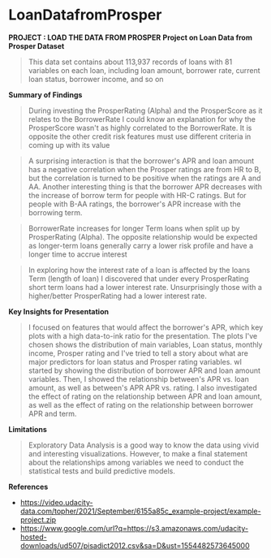 # LoanDatafromProsper
**PROJECT : LOAD THE DATA FROM PROSPER**
**Project on Loan Data from Prosper Dataset**

> This data set contains about 113,937 records of loans with 81 variables on each loan, including loan amount, borrower rate, current loan status, borrower income, and so on

**Summary of Findings**

> During investing the ProsperRating (Alpha) and the ProsperScore as it relates to the BorrowerRate I could know an explanation for why the ProsperScore wasn't as highly correlated to the BorrowerRate. It is opposite the other credit risk features must use different criteria in coming up with its value

> A surprising interaction is that the borrower's APR and loan amount has a negative correlation when the Prosper ratings are from HR to B, but the correlation is turned to be positive when the ratings are A and AA. Another interesting thing is that the borrower APR decreases with the increase of borrow term for people with HR-C ratings. But for people with B-AA ratings, the borrower's APR increase with the borrowing term.

> BorrowerRate increases for longer Term loans when split up by ProsperRating (Alpha). The opposite relationship would be expected as longer-term loans generally carry a lower risk profile and have a longer time to accrue interest

> In exploring how the interest rate of a loan is affected by the loans Term (length of loan) I discovered that under every ProsperRating short term loans had a lower interest rate. Unsurprisingly those with a higher/better ProsperRating had a lower interest rate.

__Key Insights for Presentation__

> I focused on features that would affect the borrower's APR, which key plots with a high data-to-ink ratio for the presentation. The plots I've chosen shows the distribution of main variables, Loan status, monthly income, Prosper rating and I've tried to tell a story about what are major predictors for loan status and Prosper rating variables. wI started by showing the distribution of borrower APR and loan amount variables. Then, I showed the relationship between's APR vs. loan amount, as well as between's APR APR vs. rating. I also investigated the effect of rating on the relationship between APR and loan amount, as well as the effect of rating on the relationship between borrower APR and term.



__Limitations__

> Exploratory Data Analysis is a good way to know the data using vivid and interesting visualizations. However, to make a final statement about the relationships among variables we need to conduct the statistical tests and build predictive models.

**References**

* https://video.udacity-data.com/topher/2021/September/6155a85c_example-project/example-project.zip
* https://www.google.com/url?q=https://s3.amazonaws.com/udacity-hosted-downloads/ud507/pisadict2012.csv&sa=D&ust=1554482573645000

